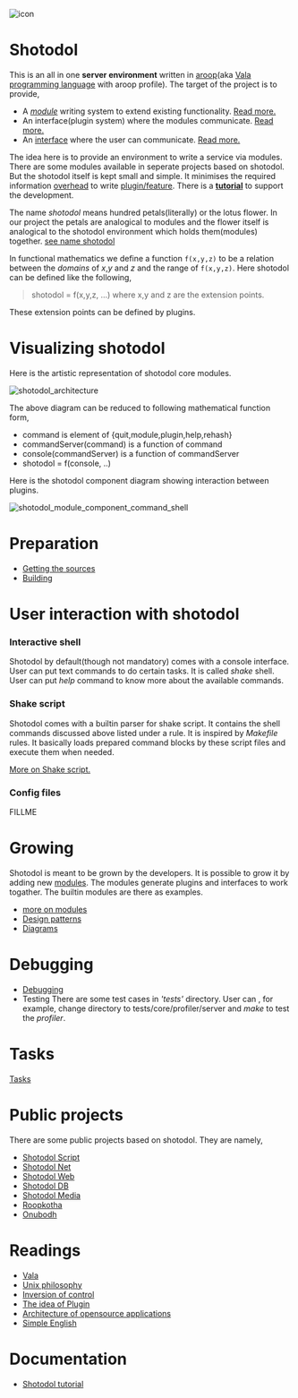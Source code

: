 ![icon](https://cloud.githubusercontent.com/assets/973414/4041121/6f1fdb82-2cf1-11e4-9bae-255ca34f309f.jpg)

Shotodol
========

This is an all in one **server environment** written in [aroop](https://github.com/kamanashisroy/aroop)(aka [Vala programming language](https://wiki.gnome.org/Projects/Vala) with aroop profile). The target of the project is to provide,

- A [_module_](http://en.wikipedia.org/wiki/Module_%28programming%29) writing system to extend existing functionality. [Read more.](docs/books/tutorial/module.md)
- An interface(plugin system) where the modules communicate. [Read more.](libs/plugin/README.md)
- An [interface](http://en.wikipedia.org/wiki/Shell_%28computing%29) where the user can communicate. [Read more.](core/console/README.md)

The idea here is to provide an environment to write a service via modules. There are some modules available in seperate projects based on shotodol. But the shotodol itself is kept small and simple. It minimises the required information [overhead](http://en.wikipedia.org/wiki/Information_overload) to write [plugin/feature](http://miniim.blogspot.com/2014/09/plugin.html). There is a [**tutorial**](docs/books/tutorial/README.md) to support the development.

The name _shotodol_ means hundred petals(literally) or the lotus flower. In our project the petals are analogical to modules and the flower itself is analogical to the shotodol environment which holds them(modules) together. [see name shotodol](docs/name_shotodol.md)  

In functional mathematics we define a function `f(x,y,z)` to be a relation between the _domains_ of _x_,_y_ and _z_ and the range of `f(x,y,z)`. Here shotodol can be defined like the following,

> shotodol = f(x,y,z, ...) where x,y and z are the extension points.

These extension points can be defined by plugins.

Visualizing shotodol 
=====================

Here is the artistic representation of shotodol core modules.

![shotodol_architecture](https://cloud.githubusercontent.com/assets/973414/3930915/c45b8232-244e-11e4-9ced-f277e9d48729.jpg)

The above diagram can be reduced to following mathematical function form,

- command is element of {quit,module,plugin,help,rehash}
- commandServer(command) is a function of command
- console(commandServer) is a function of commandServer 
- shotodol = f(console, ..)

Here is the shotodol component diagram showing interaction between plugins.

![shotodol_module_component_command_shell](https://cloud.githubusercontent.com/assets/973414/5972668/ac8fc66e-a887-11e4-835e-d22b2d998ffd.jpg)

Preparation
============

- [Getting the sources](getting.md)
- [Building](docs/books/tutorial/building.md)

User interaction with shotodol
==============================

### Interactive shell

Shotodol by default(though not mandatory) comes with a console interface. User can put text commands to do certain tasks. It is called _shake_ shell. User can put _help_ command to know more about the available commands.

### Shake script

Shotodol comes with a builtin parser for shake script. It contains the shell commands discussed above listed under a rule. It is inspired by _Makefile_ rules. It basically loads prepared command blocks by these script files and execute them when needed.

[More on Shake script.](core/shake/README.md)

### Config files

FILLME

Growing
========

Shotodol is meant to be grown by the developers. It is possible to grow it by adding new <a href="libs/module/README.md">modules</a>. The modules generate plugins and interfaces to work togather. The builtin modules are there as examples.

- [more on modules](docs/books/tutorial/module.md)
- [Design patterns](docs/books/tutorial/design_patterns.md)
- [Diagrams](docs/diagrams/README.md)

Debugging
==========

- [Debugging](docs/books/tutorial/debugging.md)
- Testing There are some test cases in _'tests'_ directory. User can , for example, change directory to tests/core/profiler/server and _make_ to test the _profiler_.

Tasks
======

[Tasks](TASKS.md)

Public projects
===============

There are some public projects based on shotodol. They are namely,

- [Shotodol Script](https://github.com/kamanashisroy/shotodol_script)
- [Shotodol Net](https://github.com/kamanashisroy/shotodol_net)
- [Shotodol Web](https://github.com/kamanashisroy/shotodol_web)
- [Shotodol DB](https://github.com/kamanashisroy/shotodol_db)
- [Shotodol Media](https://github.com/kamanashisroy/shotodol_media)
- [Roopkotha](https://github.com/kamanashisroy/roopkotha)
- [Onubodh](https://github.com/kamanashisroy/onubodh)

Readings
=========

- [Vala](https://wiki.gnome.org/Projects/Vala)
- [Unix philosophy](http://en.wikipedia.org/wiki/Unix_philosophy)
- [Inversion of control](http://en.wikipedia.org/wiki/Inversion_of_control)
- [The idea of Plugin](http://miniim.blogspot.com/2014/09/plugin.html)
- [Architecture of opensource applications](http://aosabook.org/en/index.html)
- [Simple English](http://simple.wikipedia.org/wiki/Wikipedia:How_to_write_Simple_English_pages)

Documentation
===============
- [Shotodol tutorial](docs/books/tutorial/README.md)

